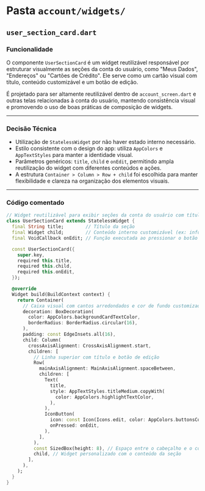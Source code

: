 # Pasta `account/widgets/`

## `user_section_card.dart`

### Funcionalidade
O componente `UserSectionCard` é um widget reutilizável responsável por estruturar visualmente as seções da conta do usuário, como "Meus Dados", "Endereços" ou "Cartões de Crédito". Ele serve como um cartão visual com título, conteúdo customizável e um botão de edição.

É projetado para ser altamente reutilizável dentro de `account_screen.dart` e outras telas relacionadas à conta do usuário, mantendo consistência visual e promovendo o uso de boas práticas de composição de widgets.

---

### Decisão Técnica
- Utilização de `StatelessWidget` por não haver estado interno necessário.
- Estilo consistente com o design do app: utiliza `AppColors` e `AppTextStyles` para manter a identidade visual.
- Parâmetros genéricos: `title`, `child` e `onEdit`, permitindo ampla reutilização do widget com diferentes conteúdos e ações.
- A estrutura `Container > Column > Row + child` foi escolhida para manter flexibilidade e clareza na organização dos elementos visuais.

---

### Código comentado

```dart
// Widget reutilizável para exibir seções da conta do usuário com título, conteúdo e botão de edição
class UserSectionCard extends StatelessWidget {
  final String title;        // Título da seção 
  final Widget child;        // Conteúdo interno customizável (ex: informações do usuário)
  final VoidCallback onEdit; // Função executada ao pressionar o botão de edição

  const UserSectionCard({
    super.key,
    required this.title,
    required this.child,
    required this.onEdit,
  });

  @override
  Widget build(BuildContext context) {
    return Container(
      // Caixa visual com cantos arredondados e cor de fundo customizada
      decoration: BoxDecoration(
        color: AppColors.backgroundCardTextColor,
        borderRadius: BorderRadius.circular(16),
      ),
      padding: const EdgeInsets.all(16),
      child: Column(
        crossAxisAlignment: CrossAxisAlignment.start,
        children: [
          // Linha superior com título e botão de edição
          Row(
            mainAxisAlignment: MainAxisAlignment.spaceBetween,
            children: [
              Text(
                title,
                style: AppTextStyles.titleMedium.copyWith(
                  color: AppColors.highlightTextColor,
                ),
              ),
              IconButton(
                icon: const Icon(Icons.edit, color: AppColors.buttonsColor),
                onPressed: onEdit,
              ),
            ],
          ),
          const SizedBox(height: 8), // Espaço entre o cabeçalho e o conteúdo
          child, // Widget personalizado com o conteúdo da seção
        ],
      ),
    );
  }
}
